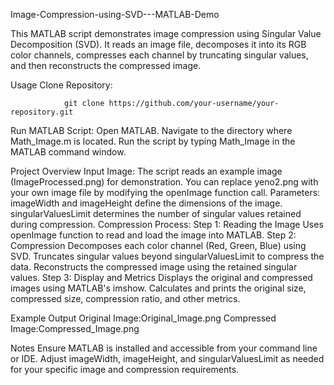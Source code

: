   Image-Compression-using-SVD---MATLAB-Demo

This MATLAB script demonstrates image compression using Singular Value Decomposition (SVD). It reads an image file, decomposes it into its RGB color channels, compresses each channel by truncating singular values, and then reconstructs the compressed image.



Usage
    Clone Repository:
      
                git clone https://github.com/your-username/your-repository.git

  Run MATLAB Script:
            Open MATLAB.
            Navigate to the directory where Math_Image.m is located.
            Run the script by typing Math_Image in the MATLAB command window.

   Project Overview
                 Input Image:
                                 The script reads an example image (ImageProcessed.png) for demonstration.
                                 You can replace yeno2.png with your own image file by modifying the openImage function call.
                Parameters:
                                  imageWidth and imageHeight define the dimensions of the image.
                                  singularValuesLimit determines the number of singular values retained during compression.
                Compression Process:
                       Step 1: Reading the Image
                                 Uses openImage function to read and load the image into MATLAB.
                       Step 2: Compression
                                 Decomposes each color channel (Red, Green, Blue) using SVD.
                                 Truncates singular values beyond singularValuesLimit to compress the data.
                                 Reconstructs the compressed image using the retained singular values.
                       Step 3: Display and Metrics
                                  Displays the original and compressed images using MATLAB's imshow.
                                  Calculates and prints the original size, compressed size, compression ratio, and other metrics.
                            
   Example Output
              Original Image:Original_Image.png
              Compressed Image:Compressed_Image.png


   Notes
         Ensure MATLAB is installed and accessible from your command line or IDE.
         Adjust imageWidth, imageHeight, and singularValuesLimit as needed for your specific image and compression requirements.

